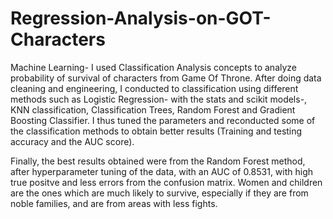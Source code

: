 # Regression-Analysis-on-GOT-Characters
Machine Learning- I used Classification Analysis concepts to analyze probability of survival of characters from Game Of Throne. After doing data cleaning and engineering, I conducted to classification using different methods such as Logistic Regression- with the stats and scikit models-, KNN classification, Classification Trees, Random Forest and Gradient Boosting Classifier. I thus tuned the parameters and reconducted some of the classification methods to obtain better results (Training and testing accuracy and the AUC score).

Finally, the best results obtained were from the Random Forest method, after hyperparameter tuning of the data, with an AUC of 0.8531, with high true positve and less errors from the confusion matrix. 
Women and children are the ones which are much likely to survive, especially if they are from noble families, and are from areas with less fights.
